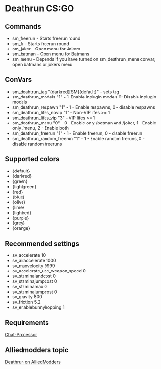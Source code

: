 # Deathrun CS:GO  
    
## Commands  
* sm_freerun - Starts freerun round
* sm_fr - Starts freerun round
* sm_joker - Open menu for Jokers
* sm_batman - Open menu for Batmans
* sm_menu - Depends if you have turned on sm_deathrun_menu convar, open batmans or jokers menu

## ConVars  
* sm_deahtrun_tag "{darkred}[SM]{default}" - sets tag
* sm_deathrun_models "1" - 1: Enable inplugin models 0: Disable inplugin models
* sm_deathrun_respawn "1" - 1 - Enable respawns, 0 - disable respawns
* sm_deathrun_lifes_novip "1" - Non-VIP lifes >= 1
* sm_deathrun_lifes_vip "3" - VIP lifes >= 1
* sm_deathrun_menu "0" - 0 - Enable only /batman and /joker, 1 - Enable only /menu, 2 - Enable both
* sm_deathrun_freerun "1" - 1 - Enable freerun, 0 - disable freerun
* sm_deathrun_random_freerun "1" - 1 - Enable random freruns, 0 - disable random freeruns

## Supported colors
* {default}
* {darkred}
* {green}
* {lightgreen}
* {red}
* {blue}
* {olive}
* {lime}
* {lightred}
* {purple}
* {grey}
* {orange}

## Recommended settings
* sv_accelerate 10 
* sv_airaccelerate 1000
* sv_maxvelocity 9999
* sv_accelerate_use_weapon_speed 0
* sv_staminalandcost 0 
* sv_staminajumpcost 0 
* sv_staminamax 0 
* sv_staminajumpcost 0 
* sv_gravity 800 
* sv_friction 5.2
* sv_enablebunnyhopping 1 

## Requirements
[Chat-Processor](https://forums.alliedmods.net/showthread.php?t=286913)

## Alliedmodders topic
[Deathrun on AlliedModders](https://forums.alliedmods.net/showthread.php?t=310254)
